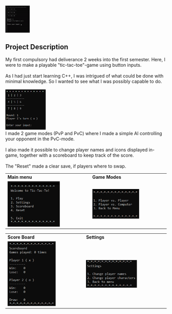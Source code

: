 <img src="https://github.com/Bsktrrl/Bsktrrl.github.io/blob/main/images/TicTacToe/Gameplay.gif" width="15%"/><br>

## Project Description
My first compulsory had deliverance 2 weeks into the first semester. Here, I were to make a playable "tic-tac-toe"-game using button inputs.
<br>
<br>
As I had just start learning C++, I was intrigued of what could be done with minimal knowledge. So I wanted to see what I was possibly capable to do.
<br>
<br>
<img src="https://github.com/Bsktrrl/Bsktrrl.github.io/blob/main/images/TicTacToe/Game.jpg" width="25%"/><br>
I made 2 game modes (PvP and PvC) where I made a simple AI controlling your opponent in the PvC-mode.
<br>
<br>
I also made it possible to change player names and icons displayed in-game, together with a scoreboard to keep track of the score.
<br>
<br>
The "Reset" made a clear save, if players where to swap.

<table width="100%">
      <tr><td><b>Main menu</b></td>
      <td><b>Game Modes</b></td></tr>
      <tr><td><img src="https://github.com/Bsktrrl/Bsktrrl.github.io/blob/main/images/TicTacToe/MainMenu.jpg" width="65%"/></td>
      <td><img src="https://github.com/Bsktrrl/Bsktrrl.github.io/blob/main/images/TicTacToe/GameMode_Select.jpg" width="65%"/></td></tr>
 </table>
 <table width="100%">
      <tr><td><b>Score Board</b></td>
      <td><b>Settings</b></td></tr>
      <tr><td><img src="https://github.com/Bsktrrl/Bsktrrl.github.io/blob/main/images/TicTacToe/Scoreboard.jpg" width="65%"/></td>
      <td><img src="https://github.com/Bsktrrl/Bsktrrl.github.io/blob/main/images/TicTacToe/Settings.jpg" width="65%"/><br></td></tr>
</table>
